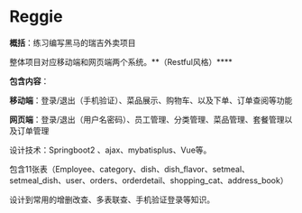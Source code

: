 # Reggie
**概括**：练习编写黑马的瑞吉外卖项目

整体项目对应移动端和网页端两个系统。**（Restful风格）****

**包含内容**：

​	**移动端**：登录/退出（手机验证）、菜品展示、购物车、以及下单、订单查阅等功能

​	**网页端**：登录/退出（用户名密码）、员工管理、分类管理、菜品管理、套餐管理以及订单管理

设计技术：Springboot2 、ajax、mybatisplus、Vue等。

包含11张表（Employee、category、dish、dish_flavor、setmeal、setmeal_dish、user、orders、orderdetail、shopping_cat、address_book）

设计到常用的增删改查、多表联查、手机验证登录等知识。

